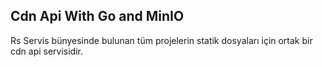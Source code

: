 ## Cdn Api With Go and MinIO

Rs Servis bünyesinde bulunan tüm projelerin statik dosyaları için ortak bir cdn api servisidir.

